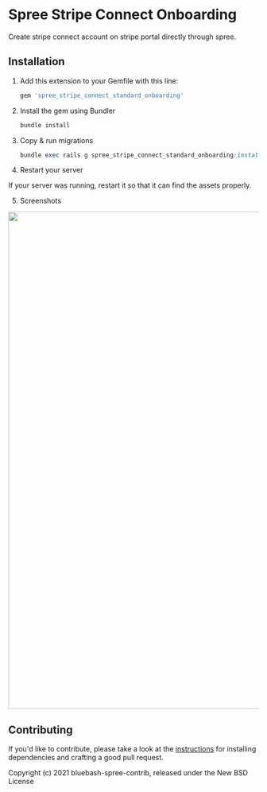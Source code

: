 # **Spree Stripe Connect Onboarding**
Create stripe connect account on stripe portal directly through spree.

## **Installation**
1. Add this extension to your Gemfile with this line:

    ```ruby
    gem 'spree_stripe_connect_standard_onboarding'
    ```

2. Install the gem using Bundler

    ```ruby
    bundle install
    ```

3. Copy & run migrations

    ```ruby
    bundle exec rails g spree_stripe_connect_standard_onboarding:install
    ```

4. Restart your server

  If your server was running, restart it so that it can find the assets properly.

5. Screenshots
 <img width="1000px" src="https://user-images.githubusercontent.com/80692612/161536194-2c61a2d1-df8b-4d1e-afa9-350e1a0f5494.png">

## Contributing

If you'd like to contribute, please take a look at the
[instructions](CONTRIBUTING.md) for installing dependencies and crafting a good
pull request.


Copyright (c) 2021 bluebash-spree-contrib, released under the New BSD License
